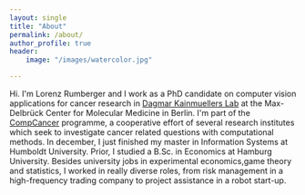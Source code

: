 ```yaml
---
layout: single
title: "About"
permalink: /about/
author_profile: true
header:
    image: "/images/watercolor.jpg"

---
```


Hi. I'm Lorenz Rumberger and I work as a PhD candidate on computer vision applications for cancer research in [Dagmar Kainmuellers Lab](https://www.mdc-berlin.de/de/kainmueller) at the Max-Delbrück Center for Molecular Medicine in Berlin. I'm part of the [CompCancer](http://comp-cancer.de/) programme, a cooperative effort of several research institutes which seek to investigate cancer related questions with computational methods. In december, I just finished my master in Information Systems at Humboldt University. Prior, I studied a B.Sc. in Economics at Hamburg University. Besides university jobs in experimental economics,game theory and statistics, I worked in really diverse roles, from risk management in a high-frequency trading company to project assistance in a robot start-up. 
